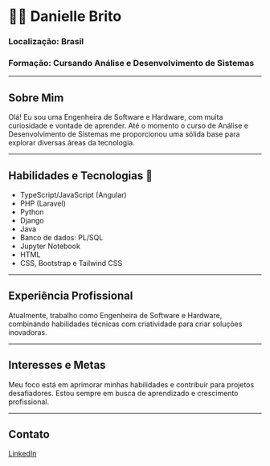 # 👩‍💻 Danielle Brito
### Localização: Brasil
### Formação: Cursando Análise e Desenvolvimento de Sistemas

---

## Sobre Mim
Olá! Eu sou uma Engenheira de Software e Hardware, com muita curiosidade e vontade de aprender. Até o momento o curso de Análise e Desenvolvimento de Sistemas me proporcionou uma sólida base para explorar diversas áreas da tecnologia.

---

## Habilidades e Tecnologias 🚀
- TypeScript/JavaScript (Angular)
- PHP (Laravel)
- Python
- Django
- Java
- Banco de dados: PL/SQL
- Jupyter Notebook
- HTML
- CSS, Bootstrap e Tailwind CSS

---

## Experiência Profissional
Atualmente, trabalho como Engenheira de Software e Hardware, combinando habilidades técnicas com criatividade para criar soluções inovadoras.

---

## Interesses e Metas
Meu foco está em aprimorar minhas habilidades e contribuir para projetos desafiadores. Estou sempre em busca de aprendizado e crescimento profissional.

---

## Contato
 [LinkedIn](https://www.linkedin.com/in/danielle-brito-81b4381b8/)
